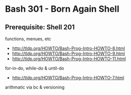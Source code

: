 # Bash 301 - Born Again Shell

## Prerequisite: Shell 201

functions, menues, etc
- http://tldp.org/HOWTO/Bash-Prog-Intro-HOWTO-8.html
- http://tldp.org/HOWTO/Bash-Prog-Intro-HOWTO-9.html
- http://tldp.org/HOWTO/Bash-Prog-Intro-HOWTO-11.html

for-in-do, while-do & until-do
- http://tldp.org/HOWTO/Bash-Prog-Intro-HOWTO-7.html

arithmatic via bc & versioning
